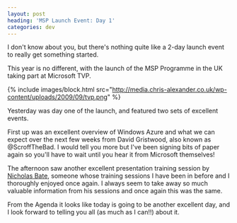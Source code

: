 ```yaml
---
layout: post
heading: 'MSP Launch Event: Day 1'
categories: dev
---
```


I don't know about you, but there's nothing quite like a 2-day launch event to really get something started.

This year is no different, with the launch of the MSP Programme in the UK taking part at Microsoft TVP.

{% include images/block.html src="http://media.chris-alexander.co.uk/wp-content/uploads/2009/09/tvp.png" %}

Yesterday was day one of the launch, and featured two sets of excellent events.

First up was an excellent overview of Windows Azure and what we can expect over the next few weeks from David Gristwood, also known as @ScroffTheBad. I would tell you more but I've been signing bits of paper again so you'll have to wait until you hear it from Microsoft themselves!

The afternoon saw another excellent presentation training session by [Nicholas Bate](http://www.nicholasbate.typepad.com/), someone whose training sessions I have been in before and I thoroughly enjoyed once again. I always seem to take away so much valuable information from his sessions and once again this was the same.

From the Agenda it looks like today is going to be another excellent day, and I look forward to telling you all (as much as I can!!) about it.